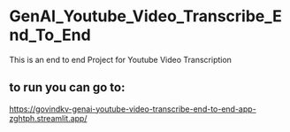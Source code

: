 # GenAI_Youtube_Video_Transcribe_End_To_End
This is an end to end Project for Youtube Video Transcription

## to run you can go to:
https://govindkv-genai-youtube-video-transcribe-end-to-end-app-zghtph.streamlit.app/
